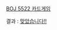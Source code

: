 [BOJ 5522 카드게임](https://www.acmicpc.net/problem/5522)  

결과 : [맞았습니다!!](https://www.acmicpc.net/source/share/bd2b666812ab4c83b28ec9a22d549c4f)